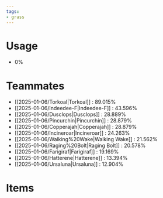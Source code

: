 ```yaml
---
tags:
- grass
---
```

# Usage
- 0%
# Teammates
- [[2025-01-06/Torkoal|Torkoal]] : 89.015%
- [[2025-01-06/Indeedee-F|Indeedee-F]] : 43.596%
- [[2025-01-06/Dusclops|Dusclops]] : 28.889%
- [[2025-01-06/Pincurchin|Pincurchin]] : 28.879%
- [[2025-01-06/Copperajah|Copperajah]] : 28.879%
- [[2025-01-06/Incineroar|Incineroar]] : 24.263%
- [[2025-01-06/Walking%20Wake|Walking Wake]] : 21.562%
- [[2025-01-06/Raging%20Bolt|Raging Bolt]] : 20.578%
- [[2025-01-06/Farigiraf|Farigiraf]] : 19.169%
- [[2025-01-06/Hatterene|Hatterene]] : 13.394%
- [[2025-01-06/Ursaluna|Ursaluna]] : 12.904%
# Items